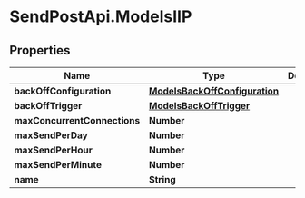# SendPostApi.ModelsIIP

## Properties
Name | Type | Description | Notes
------------ | ------------- | ------------- | -------------
**backOffConfiguration** | [**ModelsBackOffConfiguration**](ModelsBackOffConfiguration.md) |  | [optional] 
**backOffTrigger** | [**ModelsBackOffTrigger**](ModelsBackOffTrigger.md) |  | [optional] 
**maxConcurrentConnections** | **Number** |  | [optional] 
**maxSendPerDay** | **Number** |  | [optional] 
**maxSendPerHour** | **Number** |  | [optional] 
**maxSendPerMinute** | **Number** |  | [optional] 
**name** | **String** |  | [optional] 


